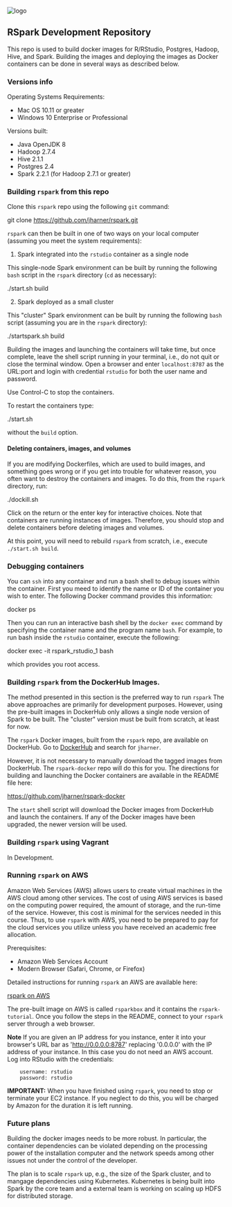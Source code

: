 ![logo](./rsparklogo.jpg)

## RSpark Development Repository

This repo is used to build docker images for R/RStudio, Postgres, Hadoop, Hive, and Spark. Building the images and deploying the images as Docker containers can be done in several ways as described below.  

### Versions info

Operating Systems Requirements:  

* Mac OS 10.11 or greater  
* Windows 10 Enterprise or Professional  

Versions built:  

* Java		OpenJDK 8  
* Hadoop 	2.7.4  
* Hive 		2.1.1  
* Postgres	2.4  
* Spark		2.2.1 (for Hadoop 2.7.1 or greater)  

### Building `rspark` from this repo

Clone this `rspark` repo using the following `git` command:  

git clone https://github.com/jharner/rspark.git

`rspark` can then be built in one of two ways on your local computer (assuming you meet the system requirements):

1. Spark integrated into the `rstudio` container as a single node

This single-node Spark environment can be built by running the following `bash` script in the `rspark` directory (`cd` as necessary):

./start.sh build

2. Spark deployed as a small cluster

This "cluster" Spark environment can be built by running the following `bash` script (assuming you are in the `rspark` directory):

./startspark.sh build

Building the images and launching the containers will take time, but once complete, leave the shell script running in your terminal, i.e., do not quit or close the terminal window. Open a browser and enter `localhost:8787` as the URL:port and login with credential `rstudio` for both the user name and password.

Use Control-C to stop the containers.

To restart the containers type:  

./start.sh  

without the `build` option.

#### Deleting containers, images, and volumes

If you are modifying Dockerfiles, which are used to build images, and something goes wrong or if you get into trouble for whatever reason, you often want to destroy the containers and images. To do this, from the `rspark` directory, run:  

./dockill.sh

Click on the return or the enter key for interactive choices. Note that containers are running instances of images. Therefore, you should stop and delete containers before deleting images and volumes.

At this point, you will need to rebuild `rspark` from scratch, i.e., execute `./start.sh build`.

### Debugging containers

You can `ssh` into any container and run a bash shell to debug issues within the container. First you meed to identify the name or ID of the container you wish to enter. The following Docker command provides this information: 

docker ps

Then you can run an interactive bash shell by the `docker exec` command by specifying the container name and the program name `bash`. For example, to run bash inside the `rstudio` container, execute the following: 

docker exec -it rspark_rstudio_1 bash

which provides you root access.

### Building `rspark` from the DockerHub Images.

The method presented in this section is the preferred way to run `rspark` The above approaches are primarily for development purposes. However, using the pre-built images in DockerHub only allows a single node version of Spark to be built. The "cluster" version must be built from scratch, at least for now.

The `rspark` Docker images, built from the `rspark` repo, are available on DockerHub. Go to [DockerHub](https://hub.docker.com) and search for `jharner`.

However, it is not necessary to manually download the tagged images from DockerHub. The `rspark-docker` repo will do this for you. The directions for building and launching the Docker containers are available in the README file here:  

https://github.com/jharner/rspark-docker  

The `start` shell script will download the Docker images from DockerHub and launch the containers. If any of the Docker images have been upgraded, the newer version will be used.

### Building `rspark` using Vagrant

In Development.

### Running `rspark` on AWS

Amazon Web Services (AWS) allows users to create virtual machines in the AWS cloud among other services. The cost of using AWS services is based on the computing power required, the amount of storage, and the run-time of the service. However, this cost is minimal for the services needed in this course. Thus, to use `rspark` with AWS, you need to be prepared to pay for the cloud services you utilize unless you have received an academic free allocation.

Prerequisites:  

* Amazon Web Services Account  
* Modern Browser (Safari, Chrome, or Firefox)

Detailed instructions for running `rspark` an AWS are available here:  

[rspark on AWS](https://github.com/jharner/rspark/blob/master/AWS/README.md)

The pre-built image on AWS is called `rsparkbox` and it contains the `rspark-tutorial`. Once you follow the steps in the README, connect to your `rspark` server through a web browser.

**Note** If you are given an IP address for you instance, enter it into your browser's URL bar as 'http://0.0.0.0:8787' replacing '0.0.0.0' with the IP address of your instance. In this case you do not need an AWS account. Log into RStudio with the credentials:

		username: rstudio
		password: rstudio

**IMPORTANT:** When you have finished using `rspark`, you need to stop or terminate your EC2 instance. If you neglect to do this, you will be charged by Amazon for the duration it is left running.

### Future plans

Building the docker images needs to be more robust. In particular, the container dependencies can be violated depending on the processing power of the installation computer and the network speeds among other issues not under the control of the developer.

The plan is to scale `rspark` up, e.g., the size of the Spark cluster, and to mangage dependencies using Kubernetes.  Kubernetes is being built into Spark by the core team and a external team is working on scaling up HDFS for distributed storage. 



 




